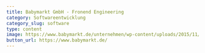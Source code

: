 ```yaml
---
title: Babymarkt GmbH - Fronend Engineering 
category: Softwareentwicklung
category_slug: software
type: content
image: https://www.babymarkt.de/unternehmen/wp-content/uploads/2015/11/Logo_BM_RGB.jpg
button_url: https://www.babymarkt.de/
---
```

